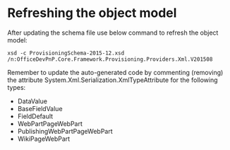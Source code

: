 # Refreshing the object model #
After updating the schema file use below command to refresh the object model:

```Cmd
xsd -c ProvisioningSchema-2015-12.xsd /n:OfficeDevPnP.Core.Framework.Provisioning.Providers.Xml.V201508
```

Remember to update the auto-generated code by commenting (removing) the attribute System.Xml.Serialization.XmlTypeAttribute 
for the following types:
* DataValue
* BaseFieldValue
* FieldDefault
* WebPartPageWebPart
* PublishingWebPartPageWebPart
* WikiPageWebPart
